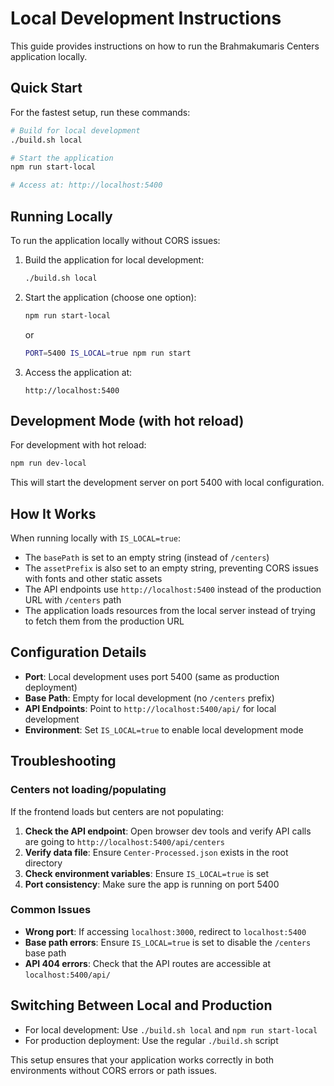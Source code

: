 # Local Development Instructions

This guide provides instructions on how to run the Brahmakumaris Centers application locally.

## Quick Start

For the fastest setup, run these commands:

```bash
# Build for local development
./build.sh local

# Start the application
npm run start-local

# Access at: http://localhost:5400
```

## Running Locally

To run the application locally without CORS issues:

1. Build the application for local development:
   ```bash
   ./build.sh local
   ```

2. Start the application (choose one option):
   ```bash
   npm run start-local
   ```
   or
   ```bash
   PORT=5400 IS_LOCAL=true npm run start
   ```

3. Access the application at:
   ```
   http://localhost:5400
   ```

## Development Mode (with hot reload)

For development with hot reload:

```bash
npm run dev-local
```

This will start the development server on port 5400 with local configuration.

## How It Works

When running locally with `IS_LOCAL=true`:

- The `basePath` is set to an empty string (instead of `/centers`)
- The `assetPrefix` is also set to an empty string, preventing CORS issues with fonts and other static assets
- The API endpoints use `http://localhost:5400` instead of the production URL with `/centers` path
- The application loads resources from the local server instead of trying to fetch them from the production URL

## Configuration Details

- **Port**: Local development uses port 5400 (same as production deployment)
- **Base Path**: Empty for local development (no `/centers` prefix)
- **API Endpoints**: Point to `http://localhost:5400/api/` for local development
- **Environment**: Set `IS_LOCAL=true` to enable local development mode

## Troubleshooting

### Centers not loading/populating

If the frontend loads but centers are not populating:

1. **Check the API endpoint**: Open browser dev tools and verify API calls are going to `http://localhost:5400/api/centers`
2. **Verify data file**: Ensure `Center-Processed.json` exists in the root directory
3. **Check environment variables**: Ensure `IS_LOCAL=true` is set
4. **Port consistency**: Make sure the app is running on port 5400

### Common Issues

- **Wrong port**: If accessing `localhost:3000`, redirect to `localhost:5400`
- **Base path errors**: Ensure `IS_LOCAL=true` is set to disable the `/centers` base path
- **API 404 errors**: Check that the API routes are accessible at `localhost:5400/api/`

## Switching Between Local and Production

- For local development: Use `./build.sh local` and `npm run start-local`
- For production deployment: Use the regular `./build.sh` script

This setup ensures that your application works correctly in both environments without CORS errors or path issues. 